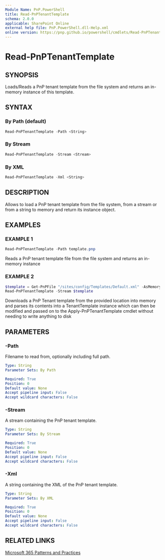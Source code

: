 ```yaml
---
Module Name: PnP.PowerShell
title: Read-PnPTenantTemplate
schema: 2.0.0
applicable: SharePoint Online
external help file: PnP.PowerShell.dll-Help.xml
online version: https://pnp.github.io/powershell/cmdlets/Read-PnPTenantTemplate.html
---
```

 
# Read-PnPTenantTemplate

## SYNOPSIS
Loads/Reads a PnP tenant template from the file system and returns an in-memory instance of this template.

## SYNTAX

### By Path (default)

```powershell
Read-PnPTenantTemplate -Path <String>
```

### By Stream

```powershell
Read-PnPTenantTemplate -Stream <Stream>
```

### By XML

```powershell
Read-PnPTenantTemplate -Xml <String>
```

## DESCRIPTION

Allows to load a PnP tenant template from the file system, from a stream or from a string to memory and return its instance object.

## EXAMPLES

### EXAMPLE 1
```powershell
Read-PnPTenantTemplate -Path template.pnp
```

Reads a PnP tenant template file from the file system and returns an in-memory instance

### EXAMPLE 2
```powershell
$template = Get-PnPFile "/sites/config/Templates/Default.xml" -AsMemoryStream
Read-PnPTenantTemplate -Stream $template
```

Downloads a PnP Tenant template from the provided location into memory and parses its contents into a TenantTemplate instance which can then be modified and passed on to the Apply-PnPTenantTemplate cmdlet without needing to write anything to disk

## PARAMETERS

### -Path
Filename to read from, optionally including full path.

```yaml
Type: String
Parameter Sets: By Path

Required: True
Position: 0
Default value: None
Accept pipeline input: False
Accept wildcard characters: False
```

### -Stream
A stream containing the PnP tenant template.

```yaml
Type: String
Parameter Sets: By Stream

Required: True
Position: 0
Default value: None
Accept pipeline input: False
Accept wildcard characters: False
```

### -Xml
A string containing the XML of the PnP tenant template.

```yaml
Type: String
Parameter Sets: By XML

Required: True
Position: 0
Default value: None
Accept pipeline input: False
Accept wildcard characters: False
```

## RELATED LINKS

[Microsoft 365 Patterns and Practices](https://aka.ms/m365pnp)